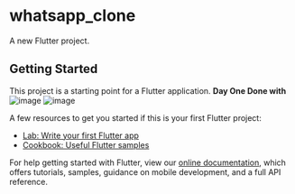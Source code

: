 # whatsapp_clone

A new Flutter project.

## Getting Started

This project is a starting point for a Flutter application.
**Day One Done with**
![image](https://user-images.githubusercontent.com/77886136/165407653-d847a3e6-0506-40f3-84e9-3b39661f05ab.png)
![image](https://user-images.githubusercontent.com/77886136/179806139-53ade1c0-2dd4-47d1-9ca0-ee279d5e3acc.png)

A few resources to get you started if this is your first Flutter project:

- [Lab: Write your first Flutter app](https://flutter.dev/docs/get-started/codelab)
- [Cookbook: Useful Flutter samples](https://flutter.dev/docs/cookbook)

For help getting started with Flutter, view our
[online documentation](https://flutter.dev/docs), which offers tutorials,
samples, guidance on mobile development, and a full API reference.
